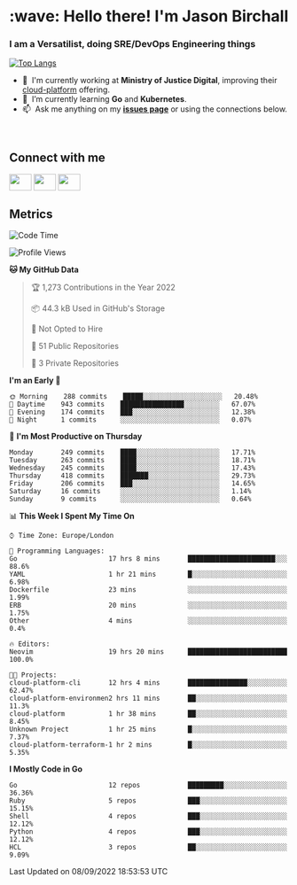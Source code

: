 <h1 align="left" id="jason-title">:wave: Hello there! I'm Jason Birchall</h1>
<h3 align="left">I am a Versatilist, doing SRE/DevOps Engineering things</h3>

[![Top Langs](https://github-readme-stats.vercel.app/api?username=jasonBirchall&show_icons=true&count_private=true&include_all_commits=true&theme=gruvbox)](https://github.com/anuraghazra/github-readme-stats)

- :office: &nbsp;I'm currently working at **Ministry of Justice Digital**, improving their [cloud-platform](https://github.com/ministryofjustice/cloud-platform) offering.
- :seedling: &nbsp;I’m currently learning **Go** and **Kubernetes**.
- :mailbox: &nbsp;Ask me anything on my **[issues page]** or using the connections below.


<br>

<h2>Connect with me</h2>
<p>
<a href="https://twitter.com/jsonBirchall" target="blank"><img align="center" src="https://cdn.jsdelivr.net/npm/simple-icons@3.0.1/icons/twitter.svg" alt="" height="30" width="40" /></a>
<a href="https://keybase.io/json0" target="blank"><img align="center" src="https://cdn.jsdelivr.net/npm/simple-icons@3.0.1/icons/keybase.svg" alt="" height="30" width="40" /></a>
<a href="https://www.reddit.com/user/kakorate" target="blank"><img align="center" src="https://cdn.jsdelivr.net/npm/simple-icons@3.0.1/icons/reddit.svg" alt="" height="30" width="40" /></a>
</p>

<h2>Metrics</h2>

<!--START_SECTION:waka-->
![Code Time](http://img.shields.io/badge/Code%20Time-740%20hrs%2047%20mins-blue)

![Profile Views](http://img.shields.io/badge/Profile%20Views-1-blue)

**🐱 My GitHub Data** 

> 🏆 1,273 Contributions in the Year 2022
 > 
> 📦 44.3 kB Used in GitHub's Storage 
 > 
> 🚫 Not Opted to Hire
 > 
> 📜 51 Public Repositories 
 > 
> 🔑 3 Private Repositories  
 > 
**I'm an Early 🐤** 

```text
🌞 Morning    288 commits    █████░░░░░░░░░░░░░░░░░░░░   20.48% 
🌆 Daytime    943 commits    ████████████████░░░░░░░░░   67.07% 
🌃 Evening    174 commits    ███░░░░░░░░░░░░░░░░░░░░░░   12.38% 
🌙 Night      1 commits      ░░░░░░░░░░░░░░░░░░░░░░░░░   0.07%

```
📅 **I'm Most Productive on Thursday** 

```text
Monday       249 commits    ████░░░░░░░░░░░░░░░░░░░░░   17.71% 
Tuesday      263 commits    ████░░░░░░░░░░░░░░░░░░░░░   18.71% 
Wednesday    245 commits    ████░░░░░░░░░░░░░░░░░░░░░   17.43% 
Thursday     418 commits    ███████░░░░░░░░░░░░░░░░░░   29.73% 
Friday       206 commits    ███░░░░░░░░░░░░░░░░░░░░░░   14.65% 
Saturday     16 commits     ░░░░░░░░░░░░░░░░░░░░░░░░░   1.14% 
Sunday       9 commits      ░░░░░░░░░░░░░░░░░░░░░░░░░   0.64%

```


📊 **This Week I Spent My Time On** 

```text
⌚︎ Time Zone: Europe/London

💬 Programming Languages: 
Go                       17 hrs 8 mins       ██████████████████████░░░   88.6% 
YAML                     1 hr 21 mins        █░░░░░░░░░░░░░░░░░░░░░░░░   6.98% 
Dockerfile               23 mins             ░░░░░░░░░░░░░░░░░░░░░░░░░   1.99% 
ERB                      20 mins             ░░░░░░░░░░░░░░░░░░░░░░░░░   1.75% 
Other                    4 mins              ░░░░░░░░░░░░░░░░░░░░░░░░░   0.4%

🔥 Editors: 
Neovim                   19 hrs 20 mins      █████████████████████████   100.0%

🐱‍💻 Projects: 
cloud-platform-cli       12 hrs 4 mins       ███████████████░░░░░░░░░░   62.47% 
cloud-platform-environmen2 hrs 11 mins       ██░░░░░░░░░░░░░░░░░░░░░░░   11.3% 
cloud-platform           1 hr 38 mins        ██░░░░░░░░░░░░░░░░░░░░░░░   8.45% 
Unknown Project          1 hr 25 mins        █░░░░░░░░░░░░░░░░░░░░░░░░   7.37% 
cloud-platform-terraform-1 hr 2 mins         █░░░░░░░░░░░░░░░░░░░░░░░░   5.35%

```

**I Mostly Code in Go** 

```text
Go                       12 repos            █████████░░░░░░░░░░░░░░░░   36.36% 
Ruby                     5 repos             ███░░░░░░░░░░░░░░░░░░░░░░   15.15% 
Shell                    4 repos             ███░░░░░░░░░░░░░░░░░░░░░░   12.12% 
Python                   4 repos             ███░░░░░░░░░░░░░░░░░░░░░░   12.12% 
HCL                      3 repos             ██░░░░░░░░░░░░░░░░░░░░░░░   9.09%

```



 Last Updated on 08/09/2022 18:53:53 UTC
<!--END_SECTION:waka-->

<!-- links -->

[issues page]: https://github.com/jasonBirchall/jasonBirchall/issues "jasonBirchall/issues"
